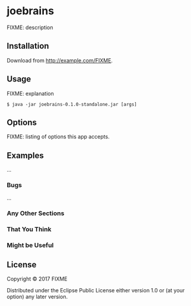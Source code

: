 # joebrains

FIXME: description

## Installation

Download from http://example.com/FIXME.

## Usage

FIXME: explanation

    $ java -jar joebrains-0.1.0-standalone.jar [args]

## Options

FIXME: listing of options this app accepts.

## Examples

...

### Bugs

...

### Any Other Sections
### That You Think
### Might be Useful

## License

Copyright © 2017 FIXME

Distributed under the Eclipse Public License either version 1.0 or (at
your option) any later version.
